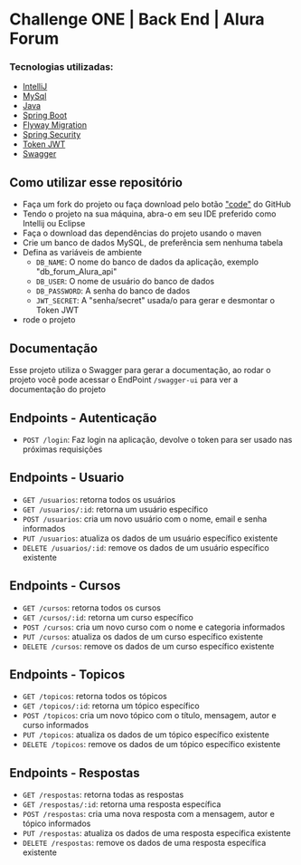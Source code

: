 # Challenge ONE | Back End | Alura Forum 

### Tecnologias utilizadas:

- [IntelliJ](https://www.jetbrains.com/pt-br/idea/)
- [MySql](https://www.mysql.com/)
- [Java](https://www.java.com/pt-BR/)
- [Spring Boot](https://start.spring.io/)
- [Flyway Migration](https://start.spring.io/)
- [Spring Security](https://start.spring.io/)
- [Token JWT](https://jwt.io/)
- [Swagger](https://swagger.io/)

## Como utilizar esse repositório

- Faça um fork do projeto ou faça download pelo botão ["code"](https://github.com/FilipeRobot/challenge-alura-forum/archive/refs/heads/main.zip) do GitHub
- Tendo o projeto na sua máquina, abra-o em seu IDE preferido como Intellij ou Eclipse
- Faça o download das dependências do projeto usando o maven
- Crie um banco de dados MySQL, de preferência sem nenhuma tabela
- Defina as variáveis de ambiente
  - `DB_NAME`: O nome do banco de dados da aplicação, exemplo "db_forum_Alura_api"
  - `DB_USER`: O nome de usuário do banco de dados
  - `DB_PASSWORD`: A senha do banco de dados
  - `JWT_SECRET`: A "senha/secret" usada/o para gerar e desmontar o Token JWT
- rode o projeto

## Documentação
Esse projeto utiliza o Swagger para gerar a documentação, ao rodar o projeto você pode acessar
o EndPoint `/swagger-ui` para ver a documentação do projeto

## Endpoints - Autenticação
- `POST /login`: Faz login na aplicação, devolve o token para ser usado nas próximas requisições

## Endpoints - Usuario
- `GET /usuarios`: retorna todos os usuários
- `GET /usuarios/:id`: retorna um usuário específico
- `POST /usuarios`: cria um novo usuário com o nome, email e senha informados
- `PUT /usuarios`: atualiza os dados de um usuário específico existente
- `DELETE /usuarios/:id`: remove os dados de um usuário específico existente

## Endpoints - Cursos
- `GET /cursos`: retorna todos os cursos
- `GET /cursos/:id`: retorna um curso específico
- `POST /cursos`: cria um novo curso com o nome e categoria informados
- `PUT /cursos`: atualiza os dados de um curso específico existente
- `DELETE /cursos`: remove os dados de um curso específico existente

## Endpoints - Topicos
- `GET /topicos`: retorna todos os tópicos
- `GET /topicos/:id`: retorna um tópico específico
- `POST /topicos`: cria um novo tópico com o título, mensagem, autor e curso informados
- `PUT /topicos`: atualiza os dados de um tópico específico existente
- `DELETE /topicos`: remove os dados de um tópico específico existente

## Endpoints - Respostas
- `GET /respostas`: retorna todas as respostas
- `GET /respostas/:id`: retorna uma resposta específica
- `POST /respostas`: cria uma nova resposta com a mensagem, autor e tópico informados
- `PUT /respostas`: atualiza os dados de uma resposta específica existente
- `DELETE /respostas`: remove os dados de uma resposta específica existente